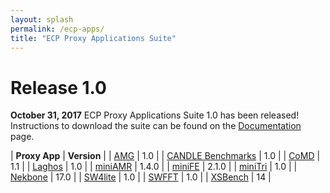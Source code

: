 ```yaml
---
layout: splash
permalink: /ecp-apps/
title: "ECP Proxy Applications Suite"
---
```


# Release 1.0

**October 31, 2017** ECP Proxy Applications Suite 1.0 has been released!
Instructions to download the suite can be found on the
[Documentation](https://exascaleproject.github.io/proxy-apps/docs) page.

| **Proxy App** | **Version** |
| [AMG](https://exascaleproject.github.io/proxy-apps/apps/amg/)        | 1.0   |
| [CANDLE Benchmarks](https://exascaleproject.github.io/proxy-apps/apps/candle/)      | 1.0   |
| [CoMD](https://exascaleproject.github.io/proxy-apps/apps/comd/)      | 1.1   |
| [Laghos](https://exascaleproject.github.io/proxy-apps/apps/laghos/)  | 1.0   |
| [miniAMR](https://exascaleproject.github.io/proxy-apps/apps/miniamr) | 1.4.0 |
| [miniFE](https://exascaleproject.github.io/proxy-apps/apps/minife)   | 2.1.0 |
| [miniTri](https://exascaleproject.github.io/proxy-apps/apps/minitri) | 1.0   |
| [Nekbone](https://exascaleproject.github.io/proxy-apps/apps/nekbone) | 17.0  |
| [SW4lite](https://exascaleproject.github.io/proxy-apps/apps/sw4lite) | 1.0   |
| [SWFFT](https://exascaleproject.github.io/proxy-apps/apps/swfft)     | 1.0   |
| [XSBench](https://exascaleproject.github.io/proxy-apps/apps/xsbench) | 14    |
